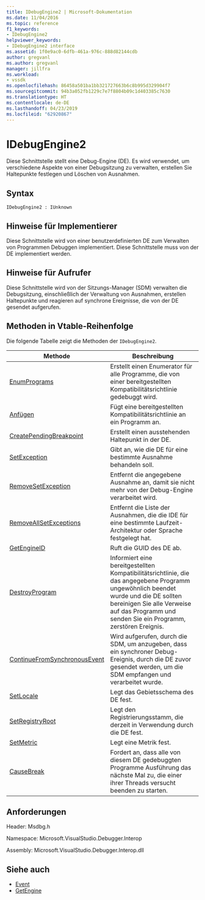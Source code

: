 ```yaml
---
title: IDebugEngine2 | Microsoft-Dokumentation
ms.date: 11/04/2016
ms.topic: reference
f1_keywords:
- IDebugEngine2
helpviewer_keywords:
- IDebugEngine2 interface
ms.assetid: 1f0e9ac0-6dfb-461a-976c-888d82144cdb
author: gregvanl
ms.author: gregvanl
manager: jillfra
ms.workload:
- vssdk
ms.openlocfilehash: 86458a501ba1bb321727663b6c8b995d329904f7
ms.sourcegitcommit: 94b3a052fb1229c7e7f8804b09c1d403385c7630
ms.translationtype: HT
ms.contentlocale: de-DE
ms.lasthandoff: 04/23/2019
ms.locfileid: "62920867"
---
```

# <a name="idebugengine2"></a>IDebugEngine2
Diese Schnittstelle stellt eine Debug-Engine (DE). Es wird verwendet, um verschiedene Aspekte von einer Debugsitzung zu verwalten, erstellen Sie Haltepunkte festlegen und Löschen von Ausnahmen.

## <a name="syntax"></a>Syntax

```
IDebugEngine2 : IUnknown
```

## <a name="notes-for-implementers"></a>Hinweise für Implementierer
 Diese Schnittstelle wird von einer benutzerdefinierten DE zum Verwalten von Programmen Debuggen implementiert. Diese Schnittstelle muss von der DE implementiert werden.

## <a name="notes-for-callers"></a>Hinweise für Aufrufer
 Diese Schnittstelle wird von der Sitzungs-Manager (SDM) verwalten die Debugsitzung, einschließlich der Verwaltung von Ausnahmen, erstellen Haltepunkte und reagieren auf synchrone Ereignisse, die von der DE gesendet aufgerufen.

## <a name="methods-in-vtable-order"></a>Methoden in Vtable-Reihenfolge
 Die folgende Tabelle zeigt die Methoden der `IDebugEngine2`.

|Methode|Beschreibung|
|------------|-----------------|
|[EnumPrograms](../../../extensibility/debugger/reference/idebugengine2-enumprograms.md)|Erstellt einen Enumerator für alle Programme, die von einer bereitgestellten Kompatibilitätsrichtlinie gedebuggt wird.|
|[Anfügen](../../../extensibility/debugger/reference/idebugengine2-attach.md)|Fügt eine bereitgestellten Kompatibilitätsrichtlinie an ein Programm an.|
|[CreatePendingBreakpoint](../../../extensibility/debugger/reference/idebugengine2-creatependingbreakpoint.md)|Erstellt einen ausstehenden Haltepunkt in der DE.|
|[SetException](../../../extensibility/debugger/reference/idebugengine2-setexception.md)|Gibt an, wie die DE für eine bestimmte Ausnahme behandeln soll.|
|[RemoveSetException](../../../extensibility/debugger/reference/idebugengine2-removesetexception.md)|Entfernt die angegebene Ausnahme an, damit sie nicht mehr von der Debug-Engine verarbeitet wird.|
|[RemoveAllSetExceptions](../../../extensibility/debugger/reference/idebugengine2-removeallsetexceptions.md)|Entfernt die Liste der Ausnahmen, die die IDE für eine bestimmte Laufzeit-Architektur oder Sprache festgelegt hat.|
|[GetEngineID](../../../extensibility/debugger/reference/idebugengine2-getengineid.md)|Ruft die GUID des DE ab.|
|[DestroyProgram](../../../extensibility/debugger/reference/idebugengine2-destroyprogram.md)|Informiert eine bereitgestellten Kompatibilitätsrichtlinie, die das angegebene Programm ungewöhnlich beendet wurde und die DE sollten bereinigen Sie alle Verweise auf das Programm und senden Sie ein Programm, zerstören Ereignis.|
|[ContinueFromSynchronousEvent](../../../extensibility/debugger/reference/idebugengine2-continuefromsynchronousevent.md)|Wird aufgerufen, durch die SDM, um anzugeben, dass ein synchroner Debug-Ereignis, durch die DE zuvor gesendet werden, um die SDM empfangen und verarbeitet wurde.|
|[SetLocale](../../../extensibility/debugger/reference/idebugengine2-setlocale.md)|Legt das Gebietsschema des DE fest.|
|[SetRegistryRoot](../../../extensibility/debugger/reference/idebugengine2-setregistryroot.md)|Legt den Registrierungsstamm, die derzeit in Verwendung durch die DE fest.|
|[SetMetric](../../../extensibility/debugger/reference/idebugengine2-setmetric.md)|Legt eine Metrik fest.|
|[CauseBreak](../../../extensibility/debugger/reference/idebugengine2-causebreak.md)|Fordert an, dass alle von diesem DE gedebuggten Programme Ausführung das nächste Mal zu, die einer ihrer Threads versucht beenden zu starten.|

## <a name="requirements"></a>Anforderungen
 Header: Msdbg.h

 Namespace: Microsoft.VisualStudio.Debugger.Interop

 Assembly: Microsoft.VisualStudio.Debugger.Interop.dll

## <a name="see-also"></a>Siehe auch
- [Event](../../../extensibility/debugger/reference/idebugeventcallback2-event.md)
- [GetEngine](../../../extensibility/debugger/reference/idebugenginecreateevent2-getengine.md)